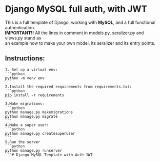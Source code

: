 # Django MySQL full auth, with JWT

This is a full template of Django, working with **MySQL**, and a full functional authentication.<br>
**IMPORTANT!!**
All the lines in comment in models.py, seralizer.py and views.py stand as<br>
an example how to make your own model, its seralizer and its entry points.


## Instructions:
    1. Set up a virtual env:
    ```python
    python -m venv env
    ```
    2.Install the required requirements from requirements.txt:
    ```python
    pip install -r requirements
    ```
    3.Make migrations:
    ```python
    python manage.py makemigrations
    python manage.py migrate
    ```
    4.Make a super user:
    ```python
    python manage.py createsuperuser
    ```
    5.Run the server
    ```python
    python manage.py runserver
    ```#   D j a n g o - M y S Q L - T e m p l a t e - w i t h - A u t h - J W T  
 